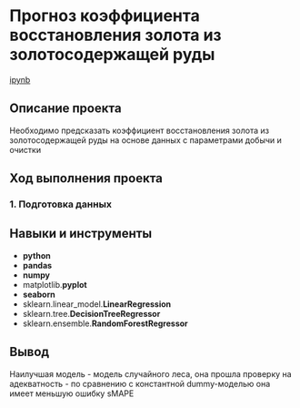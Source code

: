 # Прогноз коэффициента восстановления золота из золотосодержащей руды

[ipynb](https://github.com/mvs834/Yandex.Practicum-RUS/blob/a71ed4f6529a26665b95f65eb1ba82da2f07423b/Gold%20recovery%20prediction/Gold_recovery_prediction.ipynb)

## Описание проекта

Необходимо предсказать коэффициент восстановления золота из золотосодержащей руды на основе данных с параметрами добычи и очистки

## Ход выполнения проекта
### 1. Подготовка данных




## Навыки и инструменты

- **python**
- **pandas**
- **numpy**
- matplotlib.**pyplot**
- **seaborn**
- sklearn.linear_model.**LinearRegression**
- sklearn.tree.**DecisionTreeRegressor**
- sklearn.ensemble.**RandomForestRegressor**



## Вывод

Наилучшая модель - модель случайного леса, она прошла проверку на адекватность - по сравнению с константной dummy-моделью она имеет меньшую ошибку sMAPE
